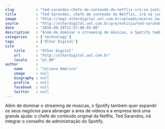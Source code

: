 ```yaml
---
slug          : "ted-sarandos-chefe-de-conteudo-da-netflix-ira-se-juntar-ao-spotify"
title         : "Ted Sarandos, chefe de conteúdo da Netflix, irá se juntar ao Spotify"
image         : "http://img1.olhardigital.uol.com.br/uploads/acervo_imagens/2016/09/20160928114855_660_420.jpg"
source        : "http://olhardigital.uol.com.br/pro/noticia/ted-sarandos-chefe-de-conteudo-da-netflix-ira-se-juntar-ao-spotify/62570"
date          : "2016-09-28T11:57:00-03:00"
description   : "Além de dominar o streaming de músicas, o Spotify também quer expandir os seus negócios para abranger a área de vídeos e a empresa terá uma grande ajuda: o chefe de conteúdo original da Netflix, Ted Sarandos, irá integrar o conselho de administração do Spotify."
categories    : ['technology']
tags          : ['Olhar Digital']
site          :
    title     : "Olhar Digital"
    url       : "http://olhardigital.uol.com.br"
    locale    : "pt_BR"
author        :
    name      : "Juliana Américo"
    image     : null
    biography : null
    profile   : null
    facebook  : null
    twitter   : null
---
```


Além de dominar o streaming de músicas, o Spotify também quer expandir os seus negócios para abranger a área de vídeos e a empresa terá uma grande ajuda: o chefe de conteúdo original da Netflix, Ted Sarandos, irá integrar o conselho de administração do Spotify.

